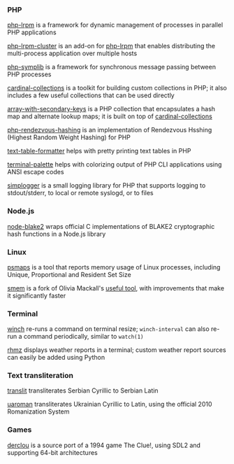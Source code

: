 ### PHP

[php-lrpm](https://github.com/vrza/php-lrpm) is a framework for dynamic management of processes in parallel PHP applications

[php-lrpm-cluster](https://github.com/vrza/php-lrpm-cluster) is an add-on for [php-lrpm](https://github.com/vrza/php-lrpm) that enables distributing the multi-process application over multiple hosts

[php-symplib](https://github.com/vrza/php-symplib) is a framework for synchronous message passing between PHP processes

[cardinal-collections](https://github.com/vrza/cardinal-collections) is a toolkit for building custom collections in PHP; it also includes a few useful collections that can be used directly

[array-with-secondary-keys](https://github.com/vrza/array-with-secondary-keys)  is a PHP collection that encapsulates a hash map and alternate lookup maps; it is built on top of [cardinal-collections](https://github.com/vrza/cardinal-collections)

[php-rendezvous-hashing](https://github.com/vrza/php-rendezvous-hashing) is an implementation of Rendezvous Hsshing (Highest Random Weight Hashing) for PHP

[text-table-formatter](https://github.com/vrza/text-table-formatter) helps with pretty printing text tables in PHP

[terminal-palette](https://github.com/vrza/terminal-palette) helps with colorizing output of PHP CLI applications using ANSI escape codes

[simplogger](https://github.com/vrza/simplogger) is a small logging library for PHP that supports logging to stdout/stderr, to local or remote syslogd, or to files


### Node.js

[node-blake2](https://github.com/vrza/node-blake2) wraps official C implementations of BLAKE2 cryptographic hash functions in a Node.js library


### Linux

[psmaps](https://github.com/vrza/psmaps) is a tool that reports memory usage of Linux processes, including Unique, Proportional and Resident Set Size

[smem](https://github.com/vrza/smem) is a fork of Olivia Mackall's [useful tool](https://www.selenic.com/smem/), with improvements that make it significantly faster


### Terminal

[winch](https://github.com/vrza/winch) re-runs a command on terminal resize; `winch-interval` can also re-run a command periodically, similar to `watch(1)`

[rhmz](https://github.com/vrza/rhmz) displays weather reports in a terminal; custom weather report sources can easily be added using Python


### Text transliteration

[translit](https://github.com/vrza/translit) transliterates Serbian Cyrillic to Serbian Latin

[uaroman](https://github.com/vrza/uaroman) transliterates Ukrainian Cyrillic to Latin, using the official 2010 Romanization System


### Games

[derclou](https://github.com/vrza/derclou) is a source port of a 1994 game The Clue!, using SDL2 and supporting 64-bit architectures
